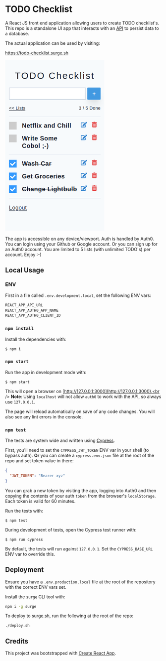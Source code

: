 # TODO Checklist

A React JS front end application allowing users to create TODO checklist's. This repo is a standalone UI app that interacts with an [API](https://github.com/michaeltelford/todo_api) to persist data to a database.

The actual application can be used by visiting:

https://todo-checklist.surge.sh

![iPhone 5 SE](https://github.com/michaeltelford/todo/raw/assets/assets/TODO.png)

The app is accessible on any device/viewport. Auth is handled by Auth0. You can login using your Github or Google account. Or you can sign up for an Auth0 account. You are limited to 5 lists (with unlimited TODO's) per account. Enjoy :-)

## Local Usage

### ENV

First in a file called `.env.development.local`, set the following ENV vars:

```sh
REACT_APP_API_URL
REACT_APP_AUTH0_APP_NAME
REACT_APP_AUTH0_CLIENT_ID
```

### `npm install`

Install the dependencies with:

    $ npm i

### `npm start`

Run the app in development mode with:

    $ npm start

This will open a browser on [http://127.0.0.1:3000](http://127.0.0.1:3000).<br />
**Note**: Using `localhost` will not allow `auth0` to work with the API, so always use `127.0.0.1`.

The page will reload automatically on save of any code changes. You will also see any lint errors in the console.

### `npm test`

The tests are system wide and written using [Cypress](https://cypress.io).

First, you'll need to set the `CYPRESS_JWT_TOKEN` ENV var in your shell (to bypass auth). **Or** you can create a `cypress.env.json` file at the root of the repo and set token value in there:

```json
{
  "JWT_TOKEN": "Bearer xyz"
}
```

You can grab a new token by visiting the app, logging into Auth0 and then copying the contents of your auth `token` from the browser's `localStorage`. Each token is valid for 60 minutes.

Run the tests with:

    $ npm test

During development of tests, open the Cypress test runner with:

    $ npm run cypress

By default, the tests will run against `127.0.0.1`. Set the `CYPRESS_BASE_URL` ENV var to override this.

## Deployment

Ensure you have a `.env.production.local` file at the root of the repository with the correct ENV vars set.

Install the `surge` CLI tool with:

```sh
npm i -g surge
```

To deploy to surge.sh, run the following at the root of the repo:

```sh
./deploy.sh
```

## Credits

This project was bootstrapped with [Create React App](https://github.com/facebook/create-react-app).

